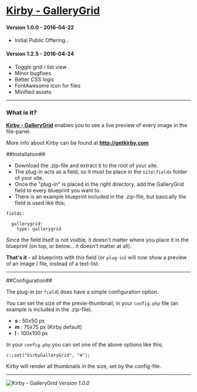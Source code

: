 # [Kirby - GalleryGrid](https://github.com/1n3JgKl9pQ6cUMrW/Kirby-GalleryGrid)

#### Version 1.0.0 - 2016-04-22
- Initial Public Offering...

#### Version 1.2.5 - 2016-04-24
- Toggle grid / list view
- Minor bugfixes
- Better CSS logic
- FontAwesome icon for files
- Minified assets

****

### What is it?

**[Kirby - GalleryGrid](https://github.com/1n3JgKl9pQ6cUMrW/Kirby-GalleryGrid)** enables you to see a live preview of every image in the file-panel.

More info about Kirby can be found at **http://getkirby.com**

##Installation##

- Download the .zip-file and extract it to the root of your site.
- The plug-in acts as a field, so it must be place in the ```site\fields``` folder of your site.
- Once the "plug-in" is placed in the right directory, add the GalleryGrid field to every blueprint you want to.
- There is an example blueprint included in the .zip-file, but basically the field is used like this;

```
fields:

  gallerygrid:
    type: gallerygrid
```

Since the field itself is not visible, it doesn't matter where you place it in the blueprint (on top, or below... it doesn't matter at all).

**That's it** - all blueprints with this field (or ```plug-in```) will now show a preview of an image / file, instead of a text-list.

****

##Configuration##

The plug-in (or ```field```) does have a simple configuration option.

You can set the size of the previe-thumbnail, in your ```config.php``` file (an example is included in the .zip-file).

- **s** : 50x50 px
- **m** : 75x75 px (Kirby default)
- **l** : 100x100 px

In your ```config.php``` you can set one of the above options like this;

```c::set("kirbyGalleryGrid", "m");```

Kirby will render all thumbnails in the size, set by the config-file.

****

![Kirby - GalleryGrid](kirby-gallerygrid.gif "Kirby - GalleryGrid")
*Version 1.0.0*